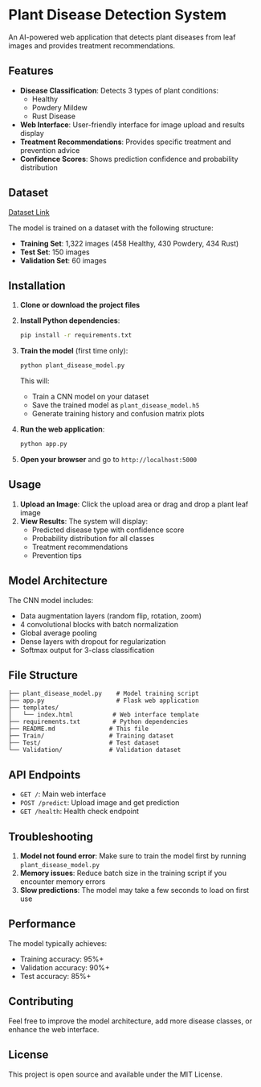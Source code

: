 # Plant Disease Detection System

An AI-powered web application that detects plant diseases from leaf images and provides treatment recommendations.

## Features

- **Disease Classification**: Detects 3 types of plant conditions:
  - Healthy
  - Powdery Mildew
  - Rust Disease
- **Web Interface**: User-friendly interface for image upload and results display
- **Treatment Recommendations**: Provides specific treatment and prevention advice
- **Confidence Scores**: Shows prediction confidence and probability distribution

## Dataset

[Dataset Link](https://www.kaggle.com/datasets/rashikrahmanpritom/plant-disease-recognition-dataset)

The model is trained on a dataset with the following structure:
- **Training Set**: 1,322 images (458 Healthy, 430 Powdery, 434 Rust)
- **Test Set**: 150 images
- **Validation Set**: 60 images

## Installation

1. **Clone or download the project files**

2. **Install Python dependencies**:
   ```bash
   pip install -r requirements.txt
   ```

3. **Train the model** (first time only):
   ```bash
   python plant_disease_model.py
   ```
   This will:
   - Train a CNN model on your dataset
   - Save the trained model as `plant_disease_model.h5`
   - Generate training history and confusion matrix plots

4. **Run the web application**:
   ```bash
   python app.py
   ```

5. **Open your browser** and go to `http://localhost:5000`

## Usage

1. **Upload an Image**: Click the upload area or drag and drop a plant leaf image
2. **View Results**: The system will display:
   - Predicted disease type with confidence score
   - Probability distribution for all classes
   - Treatment recommendations
   - Prevention tips

## Model Architecture

The CNN model includes:
- Data augmentation layers (random flip, rotation, zoom)
- 4 convolutional blocks with batch normalization
- Global average pooling
- Dense layers with dropout for regularization
- Softmax output for 3-class classification

## File Structure

```
├── plant_disease_model.py    # Model training script
├── app.py                    # Flask web application
├── templates/
│   └── index.html           # Web interface template
├── requirements.txt         # Python dependencies
├── README.md               # This file
├── Train/                  # Training dataset
├── Test/                   # Test dataset
└── Validation/             # Validation dataset
```

## API Endpoints

- `GET /`: Main web interface
- `POST /predict`: Upload image and get prediction
- `GET /health`: Health check endpoint

## Troubleshooting

1. **Model not found error**: Make sure to train the model first by running `plant_disease_model.py`
2. **Memory issues**: Reduce batch size in the training script if you encounter memory errors
3. **Slow predictions**: The model may take a few seconds to load on first use

## Performance

The model typically achieves:
- Training accuracy: 95%+
- Validation accuracy: 90%+
- Test accuracy: 85%+

## Contributing

Feel free to improve the model architecture, add more disease classes, or enhance the web interface.

## License

This project is open source and available under the MIT License.

